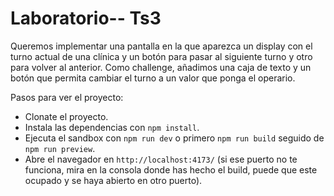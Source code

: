 # Laboratorio-- Ts3

Queremos implementar una pantalla en la que aparezca un display con el turno actual de una clínica y un botón para pasar al siguiente turno y otro para volver al anterior.
Como challenge, añadimos una caja de texto y un botón que permita cambiar el turno a un valor que ponga el operario.

Pasos para ver el proyecto:

- Clonate el proyecto.
- Instala las dependencias con `npm install`.
- Ejecuta el sandbox con `npm run dev` o primero `npm run build` seguido de `npm run preview`.
- Abre el navegador en `http://localhost:4173/` (si ese puerto no te funciona, mira en la consola donde has hecho el build, puede que este ocupado y se haya abierto en otro puerto).
